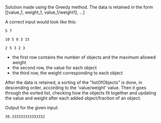 Solution made using the Greedy method.
The data is retained in the form [[value_1, weight_1, value_1/weight1], ...]

A correct input would look like this:

    5 7

    10 5 8 3 15

    2 5 3 2 3

- the first row contains the number of objects and the maximum allowed weight
- the second row, the value for each object
- the third row, the weight corresponding to each object

After the data is retained, a sorting of the "listOfObjects" is done, in descending order, according to the 'value/weight' value.
Then it goes through the sorted list, checking how the objects fit together and updating the value and weight after each added object/fraction of an object.

Output for the given input:

    30.333333333333332
